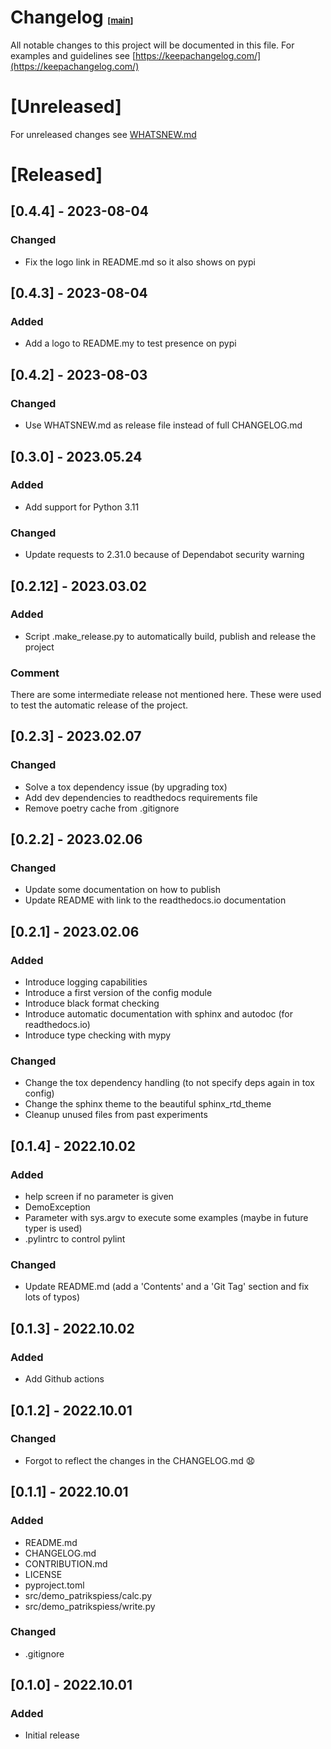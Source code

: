# Changelog <span style="font-size:small">[[main](README.md)]</span>
 
All notable changes to this project will be documented in this file.
For examples and guidelines see [https://keepachangelog.com/](https://keepachangelog.com/)


# [Unreleased]

For unreleased changes see [WHATSNEW.md](WHATSNEW.md)

# [Released]

## [0.4.4] - 2023-08-04

### Changed

- Fix the logo link in README.md so it also shows on pypi

## [0.4.3] - 2023-08-04

### Added

- Add a logo to README.my to test presence on pypi

## [0.4.2] - 2023-08-03

### Changed

- Use WHATSNEW.md as release file instead of full CHANGELOG.md


## [0.3.0] - 2023.05.24

### Added

- Add support for Python 3.11

### Changed

- Update requests to 2.31.0 because of Dependabot security warning


## [0.2.12] - 2023.03.02

### Added

- Script .make_release.py to automatically build, publish and release the project

### Comment

There are some intermediate release not mentioned here. These were used to test the automatic
release of the project.

## [0.2.3] - 2023.02.07

### Changed

- Solve a tox dependency issue (by upgrading tox)
- Add dev dependencies to readthedocs requirements file
- Remove poetry cache from .gitignore


## [0.2.2] - 2023.02.06

### Changed

- Update some documentation on how to publish
- Update README with link to the readthedocs.io documentation


## [0.2.1] - 2023.02.06

### Added

- Introduce logging capabilities
- Introduce a first version of the config module
- Introduce black format checking
- Introduce automatic documentation with sphinx and autodoc (for readthedocs.io)
- Introduce type checking with mypy

### Changed

- Change the tox dependency handling (to not specify deps again in tox config)
- Change the sphinx theme to the beautiful sphinx_rtd_theme
- Cleanup unused files from past experiments


## [0.1.4] - 2022.10.02

### Added

- help screen if no parameter is given
- DemoException
- Parameter with sys.argv to execute some examples (maybe in future typer is used)
- .pylintrc to control pylint

### Changed

- Update README.md (add a 'Contents' and a 'Git Tag' section and fix lots of typos)


## [0.1.3] - 2022.10.02

### Added

- Add Github actions

## [0.1.2] - 2022.10.01

### Changed

- Forgot to reflect the changes in the CHANGELOG.md 😧


## [0.1.1] - 2022.10.01

### Added
- README.md
- CHANGELOG.md
- CONTRIBUTION.md
- LICENSE
- pyproject.toml
- src/demo_patrikspiess/calc.py
- src/demo_patrikspiess/write.py

### Changed

- .gitignore


## [0.1.0] - 2022.10.01

### Added
- Initial release

